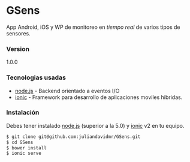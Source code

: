 # GSens

App Android, iOS y WP de monitoreo en *tiempo real* de varios tipos de sensores.

### Version
1.0.0

### Tecnologias usadas

* [node.js] - Backend orientado a eventos I/O
* [ionic] - Framework para desarrollo de aplicaciones moviles hibridas.

### Instalación

Debes tener instalado [node.js] (superior a la 5.0) y [ionic] v2 en tu equipo.

```sh
$ git clone git@github.com:juliandavidmr/GSens.git
$ cd GSens
$ bower install
$ ionic serve
```
   [dill]: <https://github.com/joemccann/dillinger>
   [node.js]: <http://nodejs.org>
   [ionic]: <http://ionicframework.com/>
   [socket.io]: <http://socket.io>
   [momentjs]: <http://momentjs.com/>
